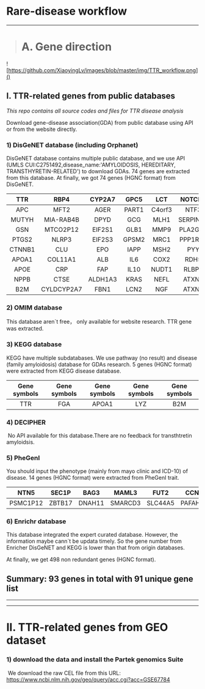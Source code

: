 # Rare-disease workflow

***

> # A. Gene direction



![https://github.com/XiaoyingLv/images/blob/master/img/TTR_workflow.png]()



## I. TTR-related genes from public databases

*This repo contains all source codes and files for TTR disease analysis*

Download gene-disease association(GDA) from public database using API or from the website directly.

###  1) DisGeNET database (including Orphanet)

   DisGeNET database contains multiple public database, and we use API (UMLS CUI:C2751492,disease_name:'AMYLOIDOSIS, HEREDITARY, TRANSTHYRETIN-RELATED') to download GDAs. 74 genes are extracted from this database.
   At finally, we got 74 genes (HGNC format) from DisGeNET.

|  TTR   |    RBP4    | CYP2A7  | GPC5  |  LCT   |  NOTCH1  |   BGN   |  MIA   |
| :----: | :--------: | :-----: | :---: | :----: | :------: | :-----: | :----: |
|  APC   |    MFT2    |  AGER   | PART1 | C4orf3 |   NTF3   |  TNMD   | AXIN2  |
| MUTYH  | MIA-RAB4B  |  DPYD   |  GCG  |  MLH1  | SERPINA1 | DCLRE1B | CASP3  |
|  GSN   |  MTCO2P12  | EIF2S1  | GLB1  |  MMP9  | PLA2G2A  |  SNCA   | EIF2S2 |
| PTGS2  |   NLRP3    | EIF2S3  | GPSM2 |  MRC1  | PPP1R1A  | TRIM21  |        |
| CTNNB1 |    CLU     |   EPO   | IAPP  |  MSH2  |   PYY    |   SST   |        |
| APOA1  |  COL11A1   |   ALB   |  IL6  |  COX2  |   RDH5   |  VEGFA  |        |
|  APOE  |    CRP     |   FAP   | IL10  | NUDT1  |  RLBP1   |   VIP   |        |
|  NPPB  |    CTSE    | ALDH1A3 | KRAS  |  NEFL  |  ATXN1   | CACNA1A |        |
|  B2M   | CYLDCYP2A7 |  FBN1   | LCN2  |  NGF   |  ATXN2   |   CAL   |        |

### 2) OMIM database

   This database aren`t free， only available for website research. TTR gene was extracted.

### 3) KEGG database

   KEGG have multiple subdatabases. We use pathway (no result) and disease (family amyloidosis) database for GDAs research. 5 genes (HGNC format) were extracted from KEGG disease database.

| Gene symbols | Gene symbols | Gene symbols | Gene symbols | Gene symbols |
| :----------: | :----------: | :----------: | :----------: | :----------: |
|     TTR      |     FGA      |    APOA1     |     LYZ      |     B2M      |

### 4) DECIPHER

​    No API available for this database.There are no feedback for transthtretin amyloidsis.

### 5) PheGenI

   You should input the phenotype (mainly from mayo clinic and ICD-10) of disease. 14 genes (HGNC format) were extracted from PheGenI trait.

|   NTN5   | SEC1P  |  BAG3  |  MAML3  |  FUT2   |  CCND1   | RNA5SP56 |
| :------: | :----: | :----: | :-----: | :-----: | :------: | :------: |
| PSMC1P12 | ZBTB17 | DNAH11 | SMARCD3 | SLC44A5 | PAFAH1B1 |   CBX7   |



### 6) Enrichr database

   This database integrated the expert curated database. However, the information maybe cann`t be updata timely.  So the gene number from Enricher DisGeNET and KEGG is lower than that from origin databases.

At finally, we get 498 non redundant genes (HGNC format). 

## Summary: 93 genes in total with 91 unique gene list

***

***

# II. TTR-related genes from GEO dataset

### 1) download the data and install the Partek genomics Suite

​      We download the raw CEL file from this URL: https://www.ncbi.nlm.nih.gov/geo/query/acc.cgi?acc=GSE67784

​    


